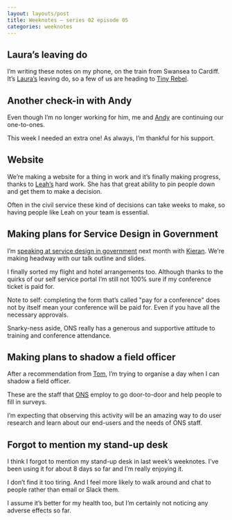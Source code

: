 ```yaml
---
layout: layouts/post
title: Weeknotes – series 02 episode 05
categories: weeknotes
---
```


## Laura’s leaving do

I’m writing these notes on my phone, on the train from Swansea to Cardiff. It’s [Laura’s](https://mobile.twitter.com/LauraFHarding) leaving do, so a few of us are heading to [Tiny Rebel](https://www.tinyrebel.co.uk/bars/cardiff/). 

## Another check-in with Andy

Even though I’m no longer working for him, me and [Andy](https://mobile.twitter.com/mr_dudders) are continuing our one-to-ones.

This week I needed an extra one! As always, I’m thankful for his support.

## Website

We’re making a website for a thing in work and it’s finally making progress, thanks to [Leah’s](https://mobile.twitter.com/leahvardon) hard work. She has that great ability to pin people down and get them to make a decision.

Often in the civil service these kind of decisions can take weeks to make, so having people like Leah on your team is essential.

## Making plans for Service Design in Government

I’m [speaking at service design in government](https://govservicedesign.net/2019/sessions/index.php?session=102) next month with [Kieran](https://mobile.twitter.com/kieran_forde). We’re making headway with our talk outline and slides.

I finally sorted my flight and hotel arrangements too. Although thanks to the quirks of our self service portal I’m still not 100% sure if my conference ticket is paid for.

Note to self: completing the form that’s called "pay for a conference" does not by itself mean your conference will be paid for. Even if you have all the necessary approvals.

Snarky-ness aside, ONS really has a generous and supportive attitude to training and conference attendance.

## Making plans to shadow a field officer

After a recommendation from [Tom](https://mobile.twitter.com/drtommac), I’m trying to organise a day when I can shadow a field officer. 

These are the staff that [ONS](https://www.ons.gov.uk/) employ to go door-to-door and help people to fill in surveys. 

I’m expecting that observing this activity will be an amazing way to do user research and learn about our end-users and the needs of ONS staff.

## Forgot to mention my stand-up desk

I think I forgot to mention my stand-up desk in last week’s weeknotes. I’ve been using it for about 8 days so far and I’m really enjoying it. 

I don’t find it too tiring. And I feel more likely to walk around and chat to people rather than email or Slack them.

I assume it’s better for my health too, but I’m certainly not noticing any adverse effects so far.